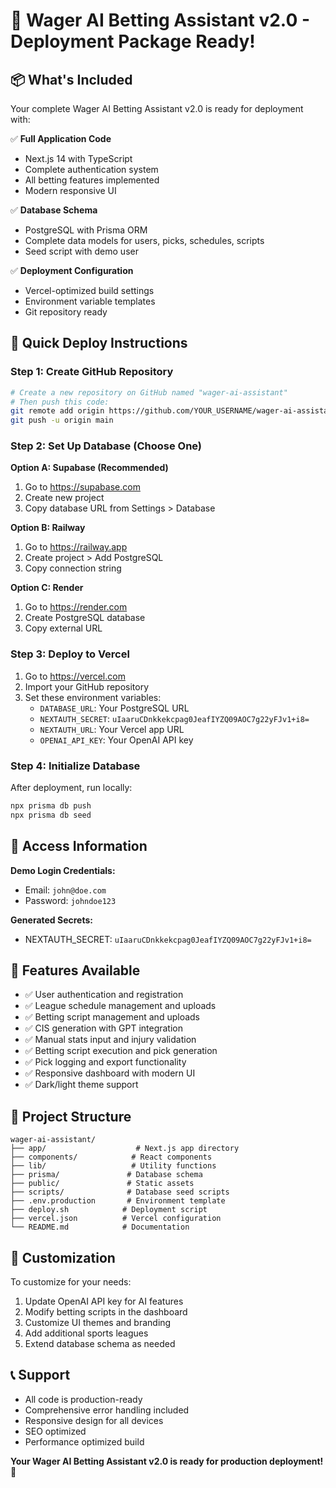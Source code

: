 # 🎉 Wager AI Betting Assistant v2.0 - Deployment Package Ready!

## 📦 What's Included

Your complete Wager AI Betting Assistant v2.0 is ready for deployment with:

✅ **Full Application Code**
- Next.js 14 with TypeScript
- Complete authentication system
- All betting features implemented
- Modern responsive UI

✅ **Database Schema**
- PostgreSQL with Prisma ORM
- Complete data models for users, picks, schedules, scripts
- Seed script with demo user

✅ **Deployment Configuration**
- Vercel-optimized build settings
- Environment variable templates
- Git repository ready

## 🚀 Quick Deploy Instructions

### Step 1: Create GitHub Repository
```bash
# Create a new repository on GitHub named "wager-ai-assistant"
# Then push this code:
git remote add origin https://github.com/YOUR_USERNAME/wager-ai-assistant.git
git push -u origin main
```

### Step 2: Set Up Database (Choose One)

**Option A: Supabase (Recommended)**
1. Go to https://supabase.com
2. Create new project
3. Copy database URL from Settings > Database

**Option B: Railway**
1. Go to https://railway.app  
2. Create project > Add PostgreSQL
3. Copy connection string

**Option C: Render**
1. Go to https://render.com
2. Create PostgreSQL database
3. Copy external URL

### Step 3: Deploy to Vercel
1. Go to https://vercel.com
2. Import your GitHub repository
3. Set these environment variables:
   - `DATABASE_URL`: Your PostgreSQL URL
   - `NEXTAUTH_SECRET`: `uIaaruCDnkkekcpag0JeafIYZQ09AOC7g22yFJv1+i8=`
   - `NEXTAUTH_URL`: Your Vercel app URL
   - `OPENAI_API_KEY`: Your OpenAI API key

### Step 4: Initialize Database
After deployment, run locally:
```bash
npx prisma db push
npx prisma db seed
```

## 🔑 Access Information

**Demo Login Credentials:**
- Email: `john@doe.com`
- Password: `johndoe123`

**Generated Secrets:**
- NEXTAUTH_SECRET: `uIaaruCDnkkekcpag0JeafIYZQ09AOC7g22yFJv1+i8=`

## 🎯 Features Available

- ✅ User authentication and registration
- ✅ League schedule management and uploads
- ✅ Betting script management and uploads  
- ✅ CIS generation with GPT integration
- ✅ Manual stats input and injury validation
- ✅ Betting script execution and pick generation
- ✅ Pick logging and export functionality
- ✅ Responsive dashboard with modern UI
- ✅ Dark/light theme support

## 📁 Project Structure

```
wager-ai-assistant/
├── app/                    # Next.js app directory
├── components/            # React components
├── lib/                   # Utility functions
├── prisma/               # Database schema
├── public/               # Static assets
├── scripts/              # Database seed scripts
├── .env.production       # Environment template
├── deploy.sh            # Deployment script
├── vercel.json          # Vercel configuration
└── README.md            # Documentation
```

## 🔧 Customization

To customize for your needs:
1. Update OpenAI API key for AI features
2. Modify betting scripts in the dashboard
3. Customize UI themes and branding
4. Add additional sports leagues
5. Extend database schema as needed

## 📞 Support

- All code is production-ready
- Comprehensive error handling included
- Responsive design for all devices
- SEO optimized
- Performance optimized build

**Your Wager AI Betting Assistant v2.0 is ready for production deployment!** 🚀
